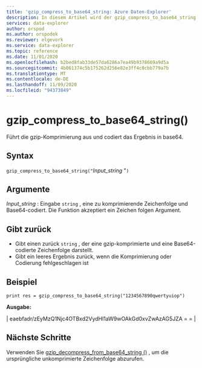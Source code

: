 ```yaml
---
title: 'gzip_compress_to_base64_string: Azure Daten-Explorer'
description: In diesem Artikel wird der gzip_compress_to_base64_string ()-Befehl in Azure Daten-Explorer beschrieben.
services: data-explorer
author: orspod
ms.author: orspodek
ms.reviewer: elgevork
ms.service: data-explorer
ms.topic: reference
ms.date: 11/01/2020
ms.openlocfilehash: b2bed8fab33de57da6286a7ea49b9378669a9d5a
ms.sourcegitcommit: 4b061374c5b175262d256e82e3ff4c0cbb779a7b
ms.translationtype: MT
ms.contentlocale: de-DE
ms.lasthandoff: 11/09/2020
ms.locfileid: "94373849"
---
```

# <a name="gzip_compress_to_base64_string"></a>gzip_compress_to_base64_string()

Führt die gzip-Komprimierung aus und codiert das Ergebnis in base64.


## <a name="syntax"></a>Syntax

`gzip_compress_to_base64_string("`*Input_string* "`)`

## <a name="arguments"></a>Argumente

*Input_string* : Eingabe `string` , eine zu komprimierende Zeichenfolge und Base64-codiert. Die Funktion akzeptiert ein Zeichen folgen Argument.

## <a name="returns"></a>Gibt zurück

* Gibt einen zurück `string` , der eine gzip-komprimierte und eine Base64-codierte Zeichenfolge darstellt. 
* Gibt ein leeres Ergebnis zurück, wenn die Komprimierung oder Codierung fehlgeschlagen ist

## <a name="example"></a>Beispiel
```kusto
print res = gzip_compress_to_base64_string("1234567890qwertyuiop")
```

**Ausgabe:** 

| eaebfadr/zEyMzQ1Njc4OTBxd2VydHl1aW9wOAkGd0xvZwAzAG5JZA = = |

## <a name="next-steps"></a>Nächste Schritte

Verwenden Sie [gzip_decompress_from_base64_string ()](gzip-base64-decompress.md) , um die ursprüngliche unkomprimierte Zeichenfolge abzurufen.
